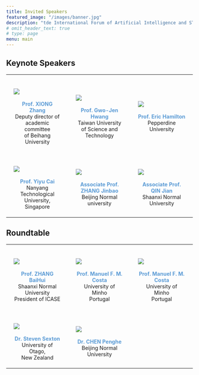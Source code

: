 ```yaml
---
title: Invited Speakers
featured_image: "/images/banner.jpg"
description: "tde International Forum of Artificial Intelligence and STEM Education Online"
# omit_header_text: true
# type: page
menu: main
---
```



## Keynote Speakers

<style type="text/css">
.tg img { display: block; }
.tg  { border-collapse:collapse; border-spacing:0; 
    text-align:center;vertical-align:center
}
.tg td{ font-size:14px; overflow:hidden; padding:20px; width: 33%; white-space: pre-line }
.tg td .name { color:#5B9BD5; font-weight: bold}


</style>
<table class="tg">
  <tr>
    <td class="tg-0lax"> 
        <img class="avatar" src="/people/zhang-xiong.png"/>
        <span class="name">Prof. XIONG Zhang </span>
        Deputy director of 
        academic committee 
        of Beihang University
    </td>
    <td class="tg-0lax">   
        <img src="/people/guozhen-huang.png"/>
        <span class="name">Prof. Gwo-Jen Hwang </span>
        Taiwan University
        of Science and 
        Technology
    </td>
    <td class="tg-0lax">   
        <img src="/people/eric-hamiton.png"/>
        <span class="name">Prof. Eric Hamilton </span>
        Pepperdine University
    </td>
    </tr>
    <tr>
        <td class="tg-0lax">   
            <img src="/people/yuyu-cai.png"/>
            <span class="name">Prof. Yiyu Cai </span>
            Nanyang Technological
            University, Singapore
        </td>
        <td class="tg-0lax">   
            <img src="/people/jinbao-zhang.png"/>
            <span class="name">Associate Prof. ZHANG Jinbao </span>
            Beijing Normal university
        </td>
        <td class="tg-0lax">   
            <img src="/people/jian-qin.png"/>
            <span class="name">Associate Prof. QIN Jian </span>
            Shaanxi Normal University
        </td>
  </tr>
</table>


## Roundtable
<table class="tg">
    <tr>
        <td class="tg-0lax"> 
            <img class="avatar" src="/people/baohui-zhang.png"/>
            <span class="name"> Prof. ZHANG BaiHui </span>
            Shaanxi Normal University
            President of ICASE
        </td>
        <td class="tg-0lax" colspan="2"> 
            <img class="avatar" src="/people/manuel-costa.png"/>
            <span class="name">Prof. Manuel F. M. Costa</span>
            University of Minho
            Portugal
        </td>
        <td class="tg-0lax"> 
            <img class="avatar" src="/people/bulent-cavas.png"/>
            <span class="name">Prof. Manuel F. M. Costa</span>
            University of Minho
            Portugal
        </td>
    </tr>
    <tr>
        <td  class="tg-0lax">
            <img class="avatar" src="/people/steven-sexton.png"/>
            <span class="name">Dr. Steven Sexton </span>
            University of Otago,
            New Zealand
        </td>
        <td  class="tg-0lax">
            <img class="avatar" src="/people/penghe-chen.png"/>
            <span class="name">Dr. CHEN Penghe</span>
            Beijing Normal University
        </td>
    </tr>
</table>
